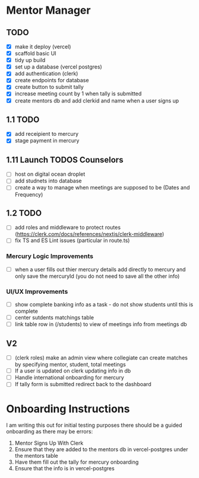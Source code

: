 # Mentor Manager

## TODO

- [x] make it deploy (vercel)
- [x] scaffold basic UI
- [x] tidy up build
- [x] set up a database (vercel postgres)
- [x] add authentication (clerk)
- [x] create endpoints for database
- [x] create button to submit tally
- [x] increase meeting count by 1 when tally is submitted
- [x] create mentors db and add clerkid and name when a user signs up

## 1.1 TODO

- [x] add receipient to mercury
- [x] stage payment in mercury

## 1.11 Launch TODOS Counselors

- [ ] host on digital ocean droplet
- [ ] add studnets into database
- [ ] create a way to manage when meetings are supposed to be (Dates and Frequency)

## 1.2 TODO

- [ ] add roles and middleware to protect routes (https://clerk.com/docs/references/nextjs/clerk-middleware)
- [ ] fix TS and ES Lint issues (particular in route.ts)

### Mercury Logic Improvements

- [ ] when a user fills out thier mercury details add directly to mercury and only save the mercuryId (you do not need to save all the other info)

### UI/UX Improvements

- [ ] show complete banking info as a task - do not show students until this is complete
- [ ] center sutdents matchings table
- [ ] link table row in (/students) to view of meetings info from meetings db

## V2

- [ ] (clerk roles) make an admin view where collegiate can create matches by specifying mentor, student, total meetings
- [ ] If a user is updated on clerk updating info in db
- [ ] Handle international onboarding for mercury
- [ ] If tally form is submitted redirect back to the dashboard

# Onboarding Instructions

I am writing this out for initial testing purposes there should be a guided onboarding as there may be errors:

1. Mentor Signs Up With Clerk
2. Ensure that they are added to the mentors db in vercel-postgres under the mentors table
3. Have them fill out the tally for mercury onboarding
4. Ensure that the info is in vercel-postgres
